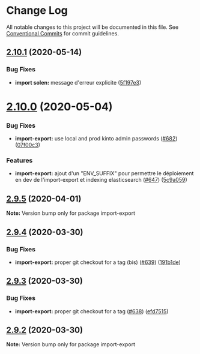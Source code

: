 # Change Log

All notable changes to this project will be documented in this file.
See [Conventional Commits](https://conventionalcommits.org) for commit guidelines.

## [2.10.1](https://github.com/SocialGouv/egapro/compare/v2.10.0...v2.10.1) (2020-05-14)


### Bug Fixes

* **import solen:** message d'erreur explicite ([5f197e3](https://github.com/SocialGouv/egapro/commit/5f197e36ae057decc9899d0d4d104c89058c638f))





# [2.10.0](https://github.com/SocialGouv/egapro/compare/v2.9.5...v2.10.0) (2020-05-04)


### Bug Fixes

* **import-export:** use local and prod kinto admin passwords ([#682](https://github.com/SocialGouv/egapro/issues/682)) ([07f00c3](https://github.com/SocialGouv/egapro/commit/07f00c3534dbef228858a2b381fccd9645c40ab2))


### Features

* **import-export:** ajout d'un "ENV_SUFFIX" pour permettre le déploiement en dev de l'import-export et indexing elasticsearch ([#647](https://github.com/SocialGouv/egapro/issues/647)) ([5c9a059](https://github.com/SocialGouv/egapro/commit/5c9a059e5342b9296565ffe38119c25fa0914d1e))





## [2.9.5](https://github.com/SocialGouv/egapro/compare/v2.9.4...v2.9.5) (2020-04-01)

**Note:** Version bump only for package import-export





## [2.9.4](https://github.com/SocialGouv/egapro/compare/v2.9.3...v2.9.4) (2020-03-30)


### Bug Fixes

* **import-export:** proper git checkout for a tag (bis) ([#639](https://github.com/SocialGouv/egapro/issues/639)) ([191b1de](https://github.com/SocialGouv/egapro/commit/191b1de))





## [2.9.3](https://github.com/SocialGouv/egapro/compare/v2.9.2...v2.9.3) (2020-03-30)


### Bug Fixes

* **import-export:** proper git checkout for a tag ([#638](https://github.com/SocialGouv/egapro/issues/638)) ([efd7515](https://github.com/SocialGouv/egapro/commit/efd7515))





## [2.9.2](https://github.com/SocialGouv/egapro/compare/v2.9.1...v2.9.2) (2020-03-30)

**Note:** Version bump only for package import-export
